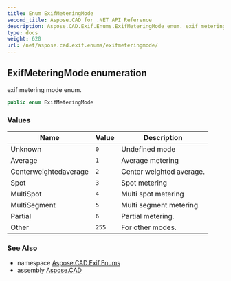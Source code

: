 ```yaml
---
title: Enum ExifMeteringMode
second_title: Aspose.CAD for .NET API Reference
description: Aspose.CAD.Exif.Enums.ExifMeteringMode enum. exif metering mode enum
type: docs
weight: 620
url: /net/aspose.cad.exif.enums/exifmeteringmode/
---
```

## ExifMeteringMode enumeration

exif metering mode enum.

```csharp
public enum ExifMeteringMode
```

### Values

| Name | Value | Description |
| --- | --- | --- |
| Unknown | `0` | Undefined mode |
| Average | `1` | Average metering |
| Centerweightedaverage | `2` | Center weighted average. |
| Spot | `3` | Spot metering |
| MultiSpot | `4` | Multi spot metering |
| MultiSegment | `5` | Multi segment metering. |
| Partial | `6` | Partial metering. |
| Other | `255` | For other modes. |

### See Also

* namespace [Aspose.CAD.Exif.Enums](../../aspose.cad.exif.enums/)
* assembly [Aspose.CAD](../../)


